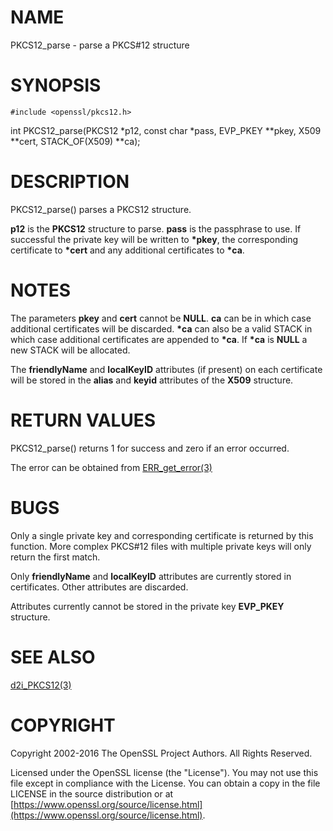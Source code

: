 # NAME

PKCS12\_parse - parse a PKCS#12 structure

# SYNOPSIS

    #include <openssl/pkcs12.h>

int PKCS12\_parse(PKCS12 \*p12, const char \*pass, EVP\_PKEY \*\*pkey, X509 \*\*cert, STACK\_OF(X509) \*\*ca);

# DESCRIPTION

PKCS12\_parse() parses a PKCS12 structure.

**p12** is the **PKCS12** structure to parse. **pass** is the passphrase to use.
If successful the private key will be written to **\*pkey**, the corresponding
certificate to **\*cert** and any additional certificates to **\*ca**.

# NOTES

The parameters **pkey** and **cert** cannot be **NULL**. **ca** can be <NULL> in
which case additional certificates will be discarded. **\*ca** can also be a
valid STACK in which case additional certificates are appended to **\*ca**. If
**\*ca** is **NULL** a new STACK will be allocated.

The **friendlyName** and **localKeyID** attributes (if present) on each
certificate will be stored in the **alias** and **keyid** attributes of the
**X509** structure.

# RETURN VALUES

PKCS12\_parse() returns 1 for success and zero if an error occurred.

The error can be obtained from [ERR\_get\_error(3)](http://man.he.net/man3/ERR_get_error)

# BUGS

Only a single private key and corresponding certificate is returned by this
function. More complex PKCS#12 files with multiple private keys will only
return the first match.

Only **friendlyName** and **localKeyID** attributes are currently stored in
certificates. Other attributes are discarded.

Attributes currently cannot be stored in the private key **EVP\_PKEY** structure.

# SEE ALSO

[d2i\_PKCS12(3)](http://man.he.net/man3/d2i_PKCS12)

# COPYRIGHT

Copyright 2002-2016 The OpenSSL Project Authors. All Rights Reserved.

Licensed under the OpenSSL license (the "License").  You may not use
this file except in compliance with the License.  You can obtain a copy
in the file LICENSE in the source distribution or at
[https://www.openssl.org/source/license.html](https://www.openssl.org/source/license.html).
